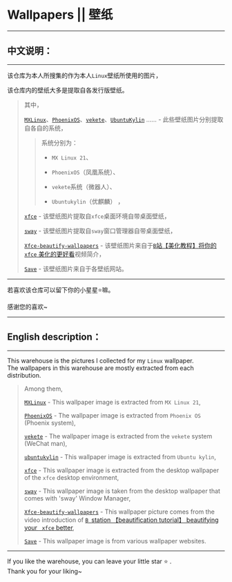 # Wallpapers || 壁纸

------

## 中文说明：

------

该仓库为本人所搜集的作为本人`Linux`壁纸所使用的图片，    </br>

该仓库内的壁纸大多是提取自各发行版壁纸。    </br>

> 其中，      </br>
> 
> [`MXLinux`](https://github.com/jidro/wallpapers/tree/master/MXLinux "MXLinux")、[`PhoenixOS`](https://github.com/jidro/collect/tree/main/wallpapers/phoenix)、[`vekete`](https://github.com/jidro/wallpapers/tree/master/vekete "vekete")、[`UbuntuKylin`](https://github.com/jidro/collect/tree/main/wallpapers/ukylin) …… - 此些壁纸图片分别提取自各自的系统，    </br>
> 
> > 系统分别为：    </br>
> > 
> > - `MX Linux 21`、    </br>
> > 
> > - `PhoenixOS`（凤凰系统）、    </br>
> > 
> > - `vekete`系统（微器人）、    </br>
> > 
> > - `Ubuntukylin`（优麒麟） ，   </br>
> 
> [`xfce`](https://github.com/jidro/wallpapers/tree/master/xfce "xfce") - 该壁纸图片提取自`xfce`桌面环境自带桌面壁纸，    </br>
> 
> [`sway`](https://github.com/jidro/wallpapers/tree/master/sway "sway") - 该壁纸图片提取自`sway`窗口管理器自带桌面壁纸，     </br>
> 
> [`Xfce-beautify-wallpapers`](https://github.com/jidro/collect/tree/main/wallpapers/xfce-beautify) - 该壁纸图片来自于[`B`站【美化教程】将你的 `xfce` 美化的更好看](https://www.bilibili.com/video/BV1gS4y1g7PM/)视频简介，    </br>
> 
> [`Save`](https://github.com/jidro/wallpapers/tree/master/Save "Save") - 该壁纸图片来自于各壁纸网站。    </br>

------

若喜欢该仓库可以留下你的小星星⭐嘛。        </br>

感谢您的喜欢~

------

## English description：

------

This warehouse is the pictures I collected for my `Linux` wallpaper.      </br>
The wallpapers in this warehouse are mostly extracted from each distribution.      </br>

> Among them,      </br>
> 
> [`MXLinux`](https://github.com/jidro/wallpapers/tree/master/MXLinux "MXLinux") - This wallpaper image is extracted from `MX Linux 21`,      </br> 
> 
> [`PhoenixOS`](https://github.com/jidro/wallpapers/tree/master/PhoenixOS "PhoenixOS") - The wallpaper image is extracted from `Phoenix OS` (Phoenix system),      </br>  
> 
> [`vekete`](https://github.com/jidro/wallpapers/tree/master/vekete "vekete") - The wallpaper image is extracted from the `vekete` system (WeChat man),      </br>  
> 
> [`ubuntukylin`](https://github.com/jidro/wallpapers/tree/master/ubuntukylin "ubuntukylin") - This wallpaper image is extracted from `Ubuntu kylin`,      </br>  
> 
> [`xfce`](https://github.com/jidro/wallpapers/tree/master/xfce "xfce") - This wallpaper image is extracted from the desktop wallpaper of the `xfce` desktop environment,      </br>  
> 
> [`sway`](https://github.com/jidro/wallpapers/tree/master/sway "sway") - This wallpaper image is taken from the desktop wallpaper that comes with 'sway' Window Manager,    </br>
> 
> [`Xfce-beautify-wallpapers`](https://github.com/jidro/wallpapers/tree/master/Xfce-beautify-wallpapers "Xfce-beautify-wallpapers") - This wallpaper picture comes from the video introduction of [`B `station 【beautification tutorial】 beautifying your ` xfce` better](https://www.bilibili.com/video/BV1gS4y1g7PM/),        </br>
> 
> [`Save`](https://github.com/jidro/wallpapers/tree/master/Save "Save") - This wallpaper image is from various wallpaper websites.      </br>

------

If you like the warehouse, you can leave your little star ⭐ .      </br>
Thank you for your liking~

